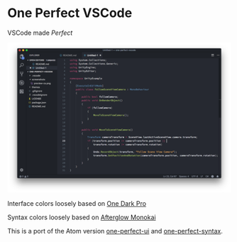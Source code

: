# One Perfect VSCode

VSCode made _Perfect_

![C# preview](https://raw.githubusercontent.com/spencersteers/one-perfect-vscode/master/screenshots/preview-cs.png)

Interface colors loosely based on [One Dark Pro](https://github.com/Binaryify/OneDark-Pro)

Syntax colors loosely based on [Afterglow Monokai](https://github.com/YabataDesign/afterglow-theme)

This is a port of the Atom version [one-perfect-ui](https://github.com/spencersteers/one-perfect-ui) and [one-perfect-syntax](https://github.com/spencersteers/one-perfect-syntax).
